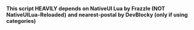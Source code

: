 **This script HEAVILY depends on NativeUI Lua by FrazzIe (NOT NativeUILua-Reloaded)**
**and nearest-postal by DevBlocky (only if using categories)**

